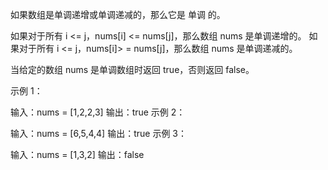 如果数组是单调递增或单调递减的，那么它是 单调 的。

如果对于所有 i <= j，nums[i] <= nums[j]，那么数组 nums 是单调递增的。 如果对于所有 i <= j，nums[i]> = nums[j]，那么数组 nums 是单调递减的。

当给定的数组 nums 是单调数组时返回 true，否则返回 false。

 

示例 1：

输入：nums = [1,2,2,3]
输出：true
示例 2：

输入：nums = [6,5,4,4]
输出：true
示例 3：

输入：nums = [1,3,2]
输出：false
